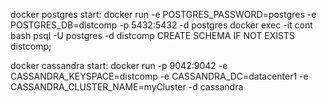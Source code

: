 docker postgres start:
    docker run -e POSTGRES_PASSWORD=postgres -e POSTGRES_DB=distcomp -p 5432:5432 -d postgres
    docker exec -it cont bash
    psql -U postgres -d distcomp
    CREATE SCHEMA IF NOT EXISTS distcomp;

docker cassandra start:
    docker run -p 9042:9042 -e CASSANDRA_KEYSPACE=distcomp -e CASSANDRA_DC=datacenter1 -e CASSANDRA_CLUSTER_NAME=myCluster -d cassandra
